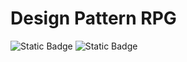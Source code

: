 # Design Pattern RPG 
![Static Badge](https://img.shields.io/badge/Télécom-Projet_scolaire-purple)
![Static Badge](https://img.shields.io/badge/Langage-Java-blue)
